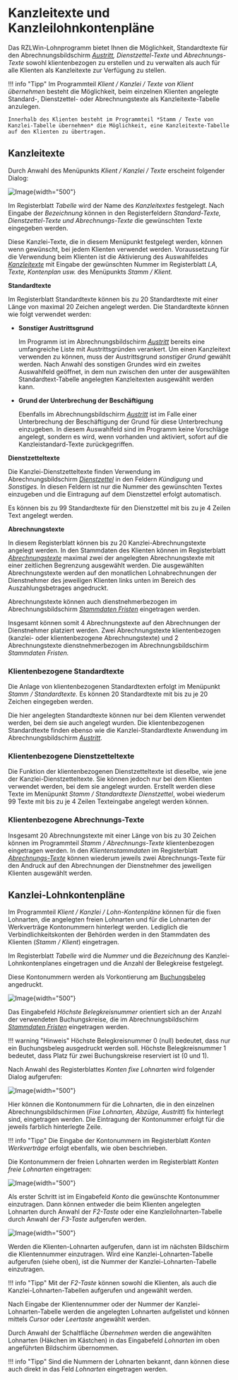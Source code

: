 # Kanzleitexte und Kanzleilohnkontenpläne

Das RZLWin-Lohnprogramm bietet Ihnen die Möglichkeit, Standardtexte für den Abrechnungsbildschirm *[Austritt](../LOHN/Abrechnungsbildschirme/Austritt.md), Dienstzettel-Texte* und *Abrechnungs-Texte* sowohl klientenbezogen zu erstellen und zu verwalten als auch für alle Klienten als Kanzleitexte zur Verfügung zu stellen.

!!! info "Tipp"
    Im Programmteil *Klient / Kanzlei / Texte von Klient übernehmen* besteht die Möglichkeit, beim einzelnen Klienten angelegte Standard-, Dienstzettel- oder Abrechnungstexte als Kanzleitexte-Tabelle anzulegen.

    Innerhalb des Klienten besteht im Programmteil *Stamm / Texte von Kanzlei-Tabelle übernehmen* die Möglichkeit, eine Kanzleitexte-Tabelle auf den Klienten zu übertragen.

## Kanzleitexte

Durch Anwahl des Menüpunkts *Klient / Kanzlei / Texte* erscheint folgender Dialog:

![Image](<img/image171.png>){width="500"}

Im Registerblatt *Tabelle* wird der Name des *Kanzleitextes* festgelegt. Nach Eingabe der *Bezeichnung* können in den Registerfeldern *Standard-Texte,* *Dienstzettel-Texte* *und Abrechnungs-Texte* die gewünschten Texte eingegeben werden.

Diese Kanzlei-Texte, die in diesem Menüpunkt festgelegt werden, können wenn gewünscht, bei jedem Klienten verwendet werden. Voraussetzung für die Verwendung beim Klienten ist die Aktivierung des Auswahlfeldes [*Kanzleitexte*](../LOHN/Klientenstammdaten/Stammdaten%20Klient/LA,%20Formeln,%20Texte,%20Kontenplan,%20Beiträge,%20Währung.md) mit Eingabe der gewünschten Nummer im Registerblatt *LA, Texte, Kontenplan usw.* des Menüpunkts *Stamm / Klient.*

**Standardtexte**

Im Registerblatt Standardtexte können bis zu 20 Standardtexte mit einer Länge von maximal 20 Zeichen angelegt werden. Die Standardtexte können wie folgt verwendet werden:

- **Sonstiger Austrittsgrund**

    Im Programm ist im Abrechnungsbildschirm [*Austritt*](../LOHN//Abrechnungsbildschirme/Austritt.md) bereits eine umfangreiche Liste mit Austrittsgründen verankert. Um einen Kanzleitext verwenden zu können, muss der Austrittsgrund *sonstiger Grund* gewählt werden. Nach Anwahl des sonstigen Grundes wird ein zweites Auswahlfeld geöffnet, in dem nun zwischen den unter der ausge­wählten Standardtext-Tabelle angelegten Kanzleitexten ausgewählt werden kann.

- **Grund der Unterbrechung der Beschäftigung**

    Ebenfalls im Abrechnungsbildschirm [*Austritt*](../LOHN/Abrechnungsbildschirme/Austritt.md) ist im Falle einer Unterbrechung der Beschäftigung der Grund für diese Unterbrechung einzugeben. In diesem Auswahlfeld sind im Programm keine Vorschläge angelegt, sondern es wird, wenn vorhanden und aktiviert, sofort auf die Kanzleistandard-Texte zurückgegriffen.

**Dienstzetteltexte**

Die Kanzlei-Dienstzetteltexte finden Verwendung im Abrechnungsbildschirm [*Dienstzettel*](../LOHN/Abrechnungsbildschirme/Dienstzettel.md) in den Feldern *Kündigung* und *Sonstiges.* In diesen Feldern ist nur die Nummer des gewünschten Textes einzugeben und die Eintragung auf dem Dienstzettel erfolgt automatisch.

Es können bis zu 99 Standardtexte für den Dienstzettel mit bis zu je 4 Zeilen Text angelegt werden.

**Abrechnungstexte**

In diesem Registerblatt können bis zu 20 Kanzlei-Abrechnungstexte angelegt werden. In den Stammdaten des Klienten können im Registerblatt [*Abrechnungstexte*](../LOHN/Klientenstammdaten/Stammdaten%20Klient/Abrechnungs-Texte,%20Buchungskreis-Texte.md) maximal zwei der angelegten Abrechnungstexte mit einer zeitlichen Begrenzung ausgewählt werden. Die ausgewählten Abrechnungstexte werden auf den monatlichen Lohnabrechnungen der Dienstnehmer des jeweiligen Klienten links unten im Bereich des Auszahlungsbetrages angedruckt.

Abrechnungstexte können auch dienstnehmerbezogen im Abrechnungsbildschirm [*Stammdaten Fristen*](../LOHN/Abrechnungsbildschirme/Stammdaten%20Fristen.md) eingetragen werden.

Insgesamt können somit 4 Abrechnungstexte auf den Abrechnungen der Dienstnehmer platziert werden. Zwei Abrechnungstexte klientenbezogen (kanzlei- oder klientenbezogene Abrechnungstexte) und 2 Abrechnungstexte dienstnehmerbezogen im Abrechnungsbildschirm *Stammdaten* *Fristen.*

### Klientenbezogene Standardtexte

Die Anlage von klientenbezogenen Standardtexten erfolgt im Menüpunkt *Stamm / Standardtexte.* Es können 20 Standardtexte mit bis zu je 20 Zeichen eingegeben werden.

Die hier angelegten Standardtexte können nur bei dem Klienten verwendet werden, bei dem sie auch angelegt wurden. Die klientenbezogenen Standardtexte finden ebenso wie die Kanzlei-Standardtexte Anwendung im Abrechnungsbildschirm [*Austritt*](../LOHN/Abrechnungsbildschirme/Austritt.md).

### Klientenbezogene Dienstzetteltexte

Die Funktion der klientenbezogenen Dienstzetteltexte ist dieselbe, wie jene der Kanzlei-Dienstzetteltexte. Sie können jedoch nur bei dem Klienten verwendet werden, bei dem sie angelegt wurden. Erstellt werden diese Texte im Menüpunkt *Stamm / Standardtexte Dienstzettel*, wobei wiederum 99 Texte mit bis zu je 4 Zeilen Texteingabe angelegt werden können.

### Klientenbezogene Abrechnungs-Texte

Insgesamt 20 Abrechnungstexte mit einer Länge von bis zu 30 Zeichen können im Programmteil *Stamm / Abrechnungs-Texte* klientenbezogen eingetragen werden. In den *Klientenstammdaten* im Registerblatt [*Abrechnungs-Texte*](../LOHN/Klientenstammdaten/Stammdaten%20Klient/Abrechnungs-Texte,%20Buchungskreis-Texte.md) können wiederum jeweils zwei Abrechnungs-Texte für den Andruck auf den Abrechnungen der Dienstnehmer des jeweiligen Klienten ausgewählt werden.

## Kanzlei-Lohnkontenpläne

Im Programmteil *Klient / Kanzlei / Lohn-Kontenpläne* können für die fixen Lohnarten, die angelegten freien Lohnarten und für die Lohnarten der Werkverträge Kontonummern hinterlegt werden. Lediglich die Verbindlichkeitskonten der Behörden werden in den Stammdaten des Klienten (*Stamm / Klient*) eingetragen.

Im Registerblatt *Tabelle* wird die *Nummer* und die *Bezeichnung* des Kanzlei-Lohnkontenplanes eingetragen und die Anzahl der Belegkreise festgelegt.

Diese Kontonummern werden als Vorkontierung am [Buchungsbeleg](../LOHN/Ausdrucke%20allgemein/Ausdruck%20Journal,%20ÖGK/Buchungsbeleg.md) angedruckt.

![Image](<img/image172.png>){width="500"}

Das Eingabefeld *Höchste Belegkreisnummer* orientiert sich an der Anzahl der verwendeten Buchungskreise, die im Abrechnungsbildschirm [*Stammdaten Fristen*](../LOHN/Abrechnungsbildschirme/Stammdaten%20Fristen.md) eingetragen werden.

!!! warning "Hinweis"
    Höchste Belegkreisnummer 0 (null) bedeutet, dass nur ein Buchungsbeleg ausgedruckt werden soll. Höchste Belegkreisnummer 1 bedeutet, dass Platz für zwei Buchungskreise reserviert ist (0 und 1).

Nach Anwahl des Registerblattes *Konten fixe Lohnarten* wird folgender Dialog aufgerufen:

![Image](<img/image173.png>){width="500"}

Hier können die Kontonummern für die Lohnarten, die in den einzelnen Abrechnungsbildschirmen (*Fixe Lohnarten, Abzüge, Austritt*) fix hinterlegt sind, eingetragen werden. Die Eintragung der Kontonummer erfolgt für die jeweils farblich hinterlegte Zeile.

!!! info "Tipp"
    Die Eingabe der Kontonummern im Registerblatt *Konten Werkverträge* erfolgt ebenfalls, wie oben beschrieben.

Die Kontonummern der freien Lohnarten werden im Registerblatt *Konten freie Lohnarten* eingetragen:

![Image](<img/image174.png>){width="500"}

Als erster Schritt ist im Eingabefeld *Konto* die gewünschte Kontonummer einzutragen. Dann können entweder die beim Klienten angelegten Lohnarten durch Anwahl der *F2-Taste* oder eine Kanzleilohnarten-Tabelle durch Anwahl der *F3-Taste* aufgerufen werden.

![Image](<img/image175.png>){width="500"}

Werden die Klienten-Lohnarten aufgerufen, dann ist im nächsten Bildschirm die Klientennummer einzutragen. Wird eine Kanzlei-Lohnarten-Tabelle aufgerufen (siehe oben), ist die Nummer der Kanzlei-Lohnarten-Tabelle einzutragen.

!!! info "Tipp"
    Mit der *F2-Taste* können sowohl die Klienten, als auch die Kanzlei-Lohnarten-Tabellen aufgerufen und angewählt werden.

Nach Eingabe der Klientennummer oder der Nummer der Kanzlei-Lohnarten-Tabelle werden die angelegten Lohnarten aufgelistet und können mittels *Cursor* oder *Leertaste* angewählt werden.

Durch Anwahl der Schaltfläche *Übernehmen* werden die angewählten Lohnarten (Häkchen im Kästchen) in das Eingabefeld *Lohnarten* im oben angeführten Bildschirm übernommen.

!!! info "Tipp"
    Sind die Nummern der Lohnarten bekannt, dann können diese auch direkt in das Feld *Lohnarten* eingetragen werden.
